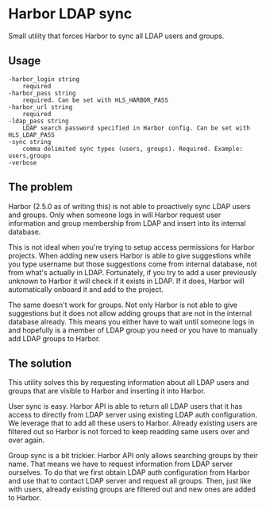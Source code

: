 # Harbor LDAP sync

Small utility that forces Harbor to sync all LDAP users and groups.

## Usage
```
-harbor_login string
    required  
-harbor_pass string  
    required. Can be set with HLS_HARBOR_PASS
-harbor_url string  
    required
-ldap_pass string  
    LDAP search password specified in Harbor config. Can be set with HLS_LDAP_PASS
-sync string  
    comma delimited sync types (users, groups). Required. Example: users,groups
-verbose  
```

## The problem

Harbor (2.5.0 as of writing this) is not able to proactively sync LDAP users and groups. Only when someone logs in will Harbor request user information and group membership from LDAP and insert into its internal database. 

This is not ideal when you're trying to setup access permissions for Harbor projects. When adding new users Harbor is able to give suggestions while you type username but those suggestions come from internal database, not from what's actually in LDAP. Fortunately, if you try to add a user previously unknown to Harbor it will check if it exists in LDAP. If it does, Harbor will automatically onboard it and add to the project. 

The same doesn't work for groups. Not only Harbor is not able to give suggestions but it does not allow adding groups that are not in the internal database already. This means you either have to wait until someone logs in and hopefully is a member of LDAP group you need or you have to manually add LDAP groups to Harbor.

## The solution

This utility solves this by requesting information about all LDAP users and groups that are visible to Harbor and inserting it into Harbor.

User sync is easy. Harbor API is able to return all LDAP users that it has access to directly from LDAP server using existing LDAP auth configuration. We leverage that to add all these users to Harbor. Already existing users are filtered out so Harbor is not forced to keep readding same users over and over again.

Group sync is a bit trickier. Harbor API only allows searching groups by their name. That means we have to request information from LDAP server ourselves. To do that we first obtain LDAP auth configuration from Harbor and use that to contact LDAP server and request all groups. Then, just like with users, already existing groups are filtered out and new ones are added to Harbor.